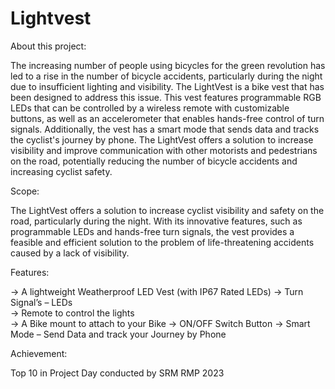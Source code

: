 # Lightvest

About this project:

The increasing number of people using bicycles for the green revolution has led to a rise in the number of bicycle accidents, particularly during the night due to insufficient lighting and visibility. The LightVest is a bike vest that has been designed to address this issue. This vest features programmable RGB LEDs that can be controlled by a wireless remote with customizable buttons, as well as an accelerometer that enables hands-free control of turn signals. Additionally, the vest has a smart mode that sends data and tracks the cyclist's journey by phone. The LightVest offers a solution to increase visibility and improve communication with other motorists and pedestrians on the road, potentially reducing the number of bicycle accidents and increasing cyclist safety.

Scope:

The LightVest offers a solution to increase cyclist visibility and safety on the road, particularly during the night. With its innovative features, such as programmable LEDs and hands-free turn signals, the vest provides a feasible and efficient solution to the problem of life-threatening accidents caused by a lack of visibility.

Features:

-> A lightweight Weatherproof LED Vest (with IP67 Rated LEDs) 
-> Turn Signal’s –  LEDs       
-> Remote to control the lights        
-> A Bike mount to attach to your Bike
-> ON/OFF Switch Button
-> Smart Mode – Send Data and track your Journey by Phone

Achievement:

Top 10 in Project Day conducted by SRM RMP 2023
